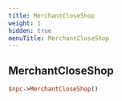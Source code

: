 ```yaml
---
title: MerchantCloseShop
weight: 1
hidden: true
menuTitle: MerchantCloseShop
---
```

## MerchantCloseShop
```perl
$npc->MerchantCloseShop()
```